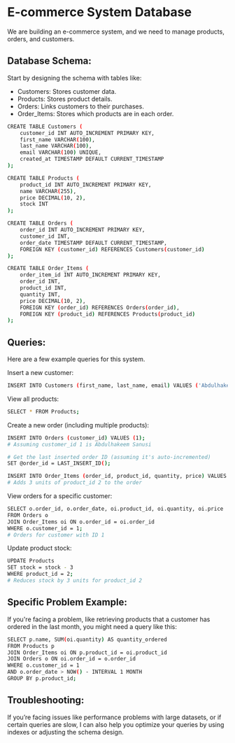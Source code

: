 # E-commerce System Database

We are building an e-commerce system, and we need to manage products, orders, and customers.

## Database Schema:

Start by designing the schema with tables like:

- Customers: Stores customer data.
- Products: Stores product details.
- Orders: Links customers to their purchases.
- Order_Items: Stores which products are in each order.

```sh
CREATE TABLE Customers (
    customer_id INT AUTO_INCREMENT PRIMARY KEY,
    first_name VARCHAR(100),
    last_name VARCHAR(100),
    email VARCHAR(100) UNIQUE,
    created_at TIMESTAMP DEFAULT CURRENT_TIMESTAMP
);

CREATE TABLE Products (
    product_id INT AUTO_INCREMENT PRIMARY KEY,
    name VARCHAR(255),
    price DECIMAL(10, 2),
    stock INT
);

CREATE TABLE Orders (
    order_id INT AUTO_INCREMENT PRIMARY KEY,
    customer_id INT,
    order_date TIMESTAMP DEFAULT CURRENT_TIMESTAMP,
    FOREIGN KEY (customer_id) REFERENCES Customers(customer_id)
);

CREATE TABLE Order_Items (
    order_item_id INT AUTO_INCREMENT PRIMARY KEY,
    order_id INT,
    product_id INT,
    quantity INT,
    price DECIMAL(10, 2),
    FOREIGN KEY (order_id) REFERENCES Orders(order_id),
    FOREIGN KEY (product_id) REFERENCES Products(product_id)
);
```

## Queries:

Here are a few example queries for this system.

Insert a new customer:

```sh
INSERT INTO Customers (first_name, last_name, email) VALUES ('Abdulhakeem', 'Sanusi', 'abdulhakeemsanusi@gmail.com');
```

View all products:

```sh
SELECT * FROM Products;
```

Create a new order (including multiple products):

```sh
INSERT INTO Orders (customer_id) VALUES (1);
# Assuming customer_id 1 is Abdulhakeem Sanusi

# Get the last inserted order ID (assuming it's auto-incremented)
SET @order_id = LAST_INSERT_ID();

INSERT INTO Order_Items (order_id, product_id, quantity, price) VALUES (@order_id, 1, 3, 19.99);
# Adds 3 units of product_id 2 to the order
```

View orders for a specific customer:

```sh
SELECT o.order_id, o.order_date, oi.product_id, oi.quantity, oi.price
FROM Orders o
JOIN Order_Items oi ON o.order_id = oi.order_id
WHERE o.customer_id = 1;
# Orders for customer with ID 1
```

Update product stock:

```sh
UPDATE Products
SET stock = stock - 3
WHERE product_id = 2;
# Reduces stock by 3 units for product_id 2
```

## Specific Problem Example:

If you're facing a problem, like retrieving products that a customer has ordered in the last month, you might need a query like this:

```sh
SELECT p.name, SUM(oi.quantity) AS quantity_ordered
FROM Products p
JOIN Order_Items oi ON p.product_id = oi.product_id
JOIN Orders o ON oi.order_id = o.order_id
WHERE o.customer_id = 1
AND o.order_date > NOW() - INTERVAL 1 MONTH
GROUP BY p.product_id;
```

## Troubleshooting:

If you’re facing issues like performance problems with large datasets, or if certain queries are slow, I can also help you optimize your queries by using indexes or adjusting the schema design.
